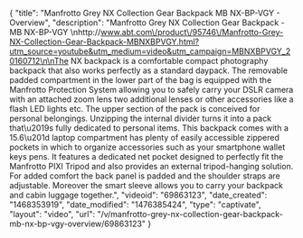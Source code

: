 {
    "title": "Manfrotto Grey NX Collection Gear Backpack MB NX-BP-VGY - Overview",
    "description": "Manfrotto Grey NX Collection Gear Backpack - MB NX-BP-VGY \nhttp:\/\/www.abt.com\/product\/95746\/Manfrotto-Grey-NX-Collection-Gear-Backpack-MBNXBPVGY.html?utm_source=youtube&utm_medium=video&utm_campaign=MBNXBPVGY_20160712\n\nThe NX backpack is a comfortable compact photography backpack that also works perfectly as a standard daypack. The removable padded compartment in the lower part of the bag is equipped with the Manfrotto Protection System allowing you to safely carry your DSLR camera with an attached zoom lens two additional lenses or other accessories like a flash LED lights etc. The upper section of the pack is conceived for personal belongings. Unzipping the internal divider turns it into a pack that\u2019s fully dedicated to personal items. This backpack comes with a 15.6\u201d laptop compartment has plenty of easily accessible zippered pockets in which to organize accessories such as your smartphone wallet keys pens. It features a dedicated net pocket designed to perfectly fit the Manfrotto PIXI Tripod and also provides an external tripod-hanging solution. For added comfort the back panel is padded and the shoulder straps are adjustable. Moreover the smart sleeve allows you to carry your backpack and cabin luggage together.",
    "videoid": "69863123",
    "date_created": "1468353919",
    "date_modified": "1476385424",
    "type": "captivate",
    "layout": "video",
    "url": "\/v\/manfrotto-grey-nx-collection-gear-backpack-mb-nx-bp-vgy-overview\/69863123"
}